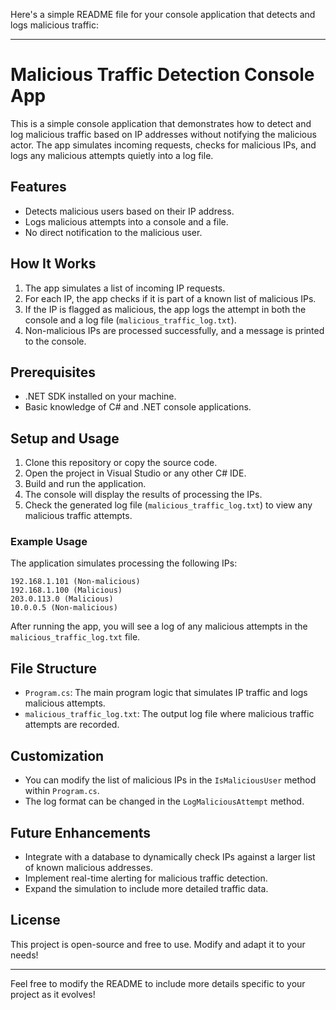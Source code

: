 Here's a simple README file for your console application that detects and logs malicious traffic:

---

# Malicious Traffic Detection Console App

This is a simple console application that demonstrates how to detect and log malicious traffic based on IP addresses without notifying the malicious actor. The app simulates incoming requests, checks for malicious IPs, and logs any malicious attempts quietly into a log file.

## Features

- Detects malicious users based on their IP address.
- Logs malicious attempts into a console and a file.
- No direct notification to the malicious user.

## How It Works

1. The app simulates a list of incoming IP requests.
2. For each IP, the app checks if it is part of a known list of malicious IPs.
3. If the IP is flagged as malicious, the app logs the attempt in both the console and a log file (`malicious_traffic_log.txt`).
4. Non-malicious IPs are processed successfully, and a message is printed to the console.

## Prerequisites

- .NET SDK installed on your machine.
- Basic knowledge of C# and .NET console applications.

## Setup and Usage

1. Clone this repository or copy the source code.
2. Open the project in Visual Studio or any other C# IDE.
3. Build and run the application.
4. The console will display the results of processing the IPs.
5. Check the generated log file (`malicious_traffic_log.txt`) to view any malicious traffic attempts.

### Example Usage

The application simulates processing the following IPs:

```text
192.168.1.101 (Non-malicious)
192.168.1.100 (Malicious)
203.0.113.0 (Malicious)
10.0.0.5 (Non-malicious)
```

After running the app, you will see a log of any malicious attempts in the `malicious_traffic_log.txt` file.

## File Structure

- `Program.cs`: The main program logic that simulates IP traffic and logs malicious attempts.
- `malicious_traffic_log.txt`: The output log file where malicious traffic attempts are recorded.

## Customization

- You can modify the list of malicious IPs in the `IsMaliciousUser` method within `Program.cs`.
- The log format can be changed in the `LogMaliciousAttempt` method.

## Future Enhancements

- Integrate with a database to dynamically check IPs against a larger list of known malicious addresses.
- Implement real-time alerting for malicious traffic detection.
- Expand the simulation to include more detailed traffic data.

## License

This project is open-source and free to use. Modify and adapt it to your needs!

---

Feel free to modify the README to include more details specific to your project as it evolves!
